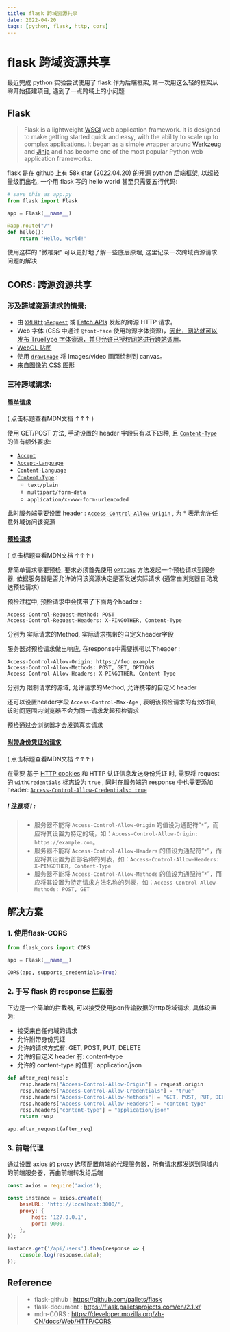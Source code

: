 ```yaml
---
title: flask 跨域资源共享
date: 2022-04-20
tags: [python, flask, http, cors]
---
```


# flask 跨域资源共享

最近完成 python 实验尝试使用了 flask 作为后端框架, 第一次用这么轻的框架从零开始搭建项目, 遇到了一点跨域上的小问题

## Flask

> Flask is a lightweight [WSGI](https://wsgi.readthedocs.io/) web application framework. It is designed to make getting started quick and easy, with the ability to scale up to complex applications. It began as a simple wrapper around [Werkzeug](https://werkzeug.palletsprojects.com/) and [Jinja](https://jinja.palletsprojects.com/) and has become one of the most popular Python web application frameworks.

flask 是在 github 上有 58k star (2022.04.20) 的开源 python 后端框架, 以超轻量级而出名, 一个用 flask 写的 hello world 甚至只需要五行代码: 

```python
# save this as app.py
from flask import Flask

app = Flask(__name__)

@app.route("/")
def hello():
    return "Hello, World!"
```

使用这样的 "微框架" 可以更好地了解一些底层原理, 这里记录一次跨域资源请求问题的解决

## CORS: 跨源资源共享

### 涉及跨域资源请求的情景: 

- 由 [`XMLHttpRequest`](https://developer.mozilla.org/zh-CN/docs/Web/API/XMLHttpRequest) 或 [Fetch APIs](https://developer.mozilla.org/zh-CN/docs/Web/API/Fetch_API) 发起的跨源 HTTP 请求。
- Web 字体 (CSS 中通过 `@font-face` 使用跨源字体资源)，[因此，网站就可以发布 TrueType 字体资源，并只允许已授权网站进行跨站调用](https://www.w3.org/TR/css-fonts-3/#font-fetching-requirements)。
- [WebGL 贴图](https://developer.mozilla.org/zh-CN/docs/Web/API/WebGL_API/Tutorial/Using_textures_in_WebGL)
- 使用 [`drawImage`](https://developer.mozilla.org/zh-CN/docs/Web/API/CanvasRenderingContext2D/drawImage) 将 Images/video 画面绘制到 canvas。
- [来自图像的 CSS 图形](https://developer.mozilla.org/en-US/docs/Web/CSS/CSS_Shapes/Shapes_From_Images)

### 三种跨域请求:

#### [简单请求](https://developer.mozilla.org/zh-CN/docs/Web/HTTP/CORS#简单请求)

( 点击标题查看MDN文档 ↑↑↑ )

使用 GET/POST 方法, 手动设置的 header 字段只有以下四种, 且 [`Content-Type`](https://developer.mozilla.org/zh-CN/docs/Web/HTTP/Headers/Content-Type) 的值有额外要求: 

- [`Accept`](https://developer.mozilla.org/zh-CN/docs/Web/HTTP/Headers/Accept)
- [`Accept-Language`](https://developer.mozilla.org/zh-CN/docs/Web/HTTP/Headers/Accept-Language)
- [`Content-Language`](https://developer.mozilla.org/zh-CN/docs/Web/HTTP/Headers/Content-Language)
- [`Content-Type`](https://developer.mozilla.org/zh-CN/docs/Web/HTTP/Headers/Content-Type) :
  - `text/plain`
  - `multipart/form-data`
  - `application/x-www-form-urlencoded`

此时服务端需要设置 header : [`Access-Control-Allow-Origin`](https://developer.mozilla.org/zh-CN/docs/Web/HTTP/Headers/Access-Control-Allow-Origin) , 为 * 表示允许任意外域访问该资源

#### [预检请求](https://developer.mozilla.org/zh-CN/docs/Web/HTTP/CORS#预检请求)

( 点击标题查看MDN文档 ↑↑↑ )

非简单请求需要预检, 要求必须首先使用 [`OPTIONS`](https://developer.mozilla.org/zh-CN/docs/Web/HTTP/Methods/OPTIONS) 方法发起一个预检请求到服务器, 依据服务器是否允许访问该资源决定是否发送实际请求 (通常由浏览器自动发送预检请求)

预检过程中,  预检请求中会携带了下面两个header : 

```
Access-Control-Request-Method: POST
Access-Control-Request-Headers: X-PINGOTHER, Content-Type
```

分别为 实际请求的Method, 实际请求携带的自定义header字段

服务器对预检请求做出响应, 在response中需要携带以下header : 

```
Access-Control-Allow-Origin: https://foo.example
Access-Control-Allow-Methods: POST, GET, OPTIONS
Access-Control-Allow-Headers: X-PINGOTHER, Content-Type
```

分别为 限制请求的源域, 允许请求的Method, 允许携带的自定义 header

还可以设置header字段 `Access-Control-Max-Age` , 表明该预检请求的有效时间, 该时间范围内浏览器不会为同一请求发起预检请求

预检通过会浏览器才会发送真实请求

#### [附带身份凭证的请求](https://developer.mozilla.org/zh-CN/docs/Web/HTTP/CORS#附带身份凭证的请求)

( 点击标题查看MDN文档 ↑↑↑ )

在需要 基于 [HTTP cookies](https://developer.mozilla.org/zh-CN/docs/Web/HTTP/Cookies) 和 HTTP 认证信息发送身份凭证 时, 需要将 request 的 `withCredentials` 标志设为 `true` , 同时在服务端的 response 中也需要添加header:  [`Access-Control-Allow-Credentials: true`](https://developer.mozilla.org/zh-CN/docs/Web/HTTP/Headers/Access-Control-Allow-Credentials) 

##### ! 注意项 ! : 

> - 服务器不能将 `Access-Control-Allow-Origin` 的值设为通配符“`*`”，而应将其设置为特定的域，如：`Access-Control-Allow-Origin: https://example.com`。
> - 服务器不能将 `Access-Control-Allow-Headers` 的值设为通配符“`*`”，而应将其设置为首部名称的列表，如：`Access-Control-Allow-Headers: X-PINGOTHER, Content-Type`
> - 服务器不能将 `Access-Control-Allow-Methods` 的值设为通配符“`*`”，而应将其设置为特定请求方法名称的列表，如：`Access-Control-Allow-Methods: POST, GET`

## 解决方案

### 1. 使用flask-CORS

```python
from flask_cors import CORS

app = Flask(__name__)

CORS(app, supports_credentials=True)
```

### 2. 手写 flask 的 response 拦截器

下边是一个简单的拦截器, 可以接受使用json传输数据的http跨域请求, 具体设置为: 

- 接受来自任何域的请求
- 允许附带身份凭证
- 允许的请求方式有: GET, POST, PUT, DELETE
- 允许的自定义 header 有: content-type
- 允许的 content-type 的值有: application/json

```python
def after_req(resp):
    resp.headers["Access-Control-Allow-Origin"] = request.origin
    resp.headers["Access-Control-Allow-Credentials"] = "true"
    resp.headers["Access-Control-Allow-Methods"] = "GET, POST, PUT, DELETE"
    resp.headers["Access-Control-Allow-Headers"] = "content-type"
    resp.headers["content-type"] = "application/json"
    return resp
    
app.after_request(after_req)
```

### 3. 前端代理

通过设置 axios 的 proxy 选项配置前端的代理服务器，所有请求都发送到同域内的前端服务器，再由前端转发给后端

```javascript
const axios = require('axios');

const instance = axios.create({
    baseURL: 'http://localhost:3000/',
    proxy: {
        host: '127.0.0.1',
        port: 9000,
    },
});

instance.get('/api/users').then(response => {
    console.log(response.data);
});
```

## Reference

> - flask-github : https://github.com/pallets/flask
> - flask-document : https://flask.palletsprojects.com/en/2.1.x/
> - mdn-CORS : https://developer.mozilla.org/zh-CN/docs/Web/HTTP/CORS

